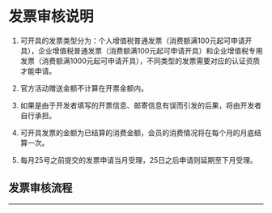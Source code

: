 # 发票审核说明

1. 可开具的发票类型分为：个人增值税普通发票（消费额满100元起可申请开具），企业增值税普通发票（消费额满100元起可申请开具）和企业增值税专用发票（消费额满1000元起可申请开具），不同类型的发票需要对应的认证资质才能申请。

2.  官方活动赠送金额不计算在开票金额内。

3.  如果是由于开发者填写的开票信息、邮寄信息有误而引发的后果，将由开发者自行承担。

4.  可开具发票的金额为已结算的消费金额，会员的消费情况将在每个月的月底结算一次。

5.  每月25号之前提交的发票申请当月受理，25日之后申请则延期至下月受理。

## 发票审核流程
------------
